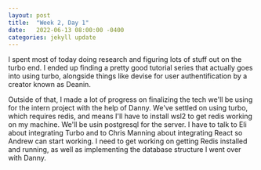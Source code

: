 ```yaml
---
layout: post
title:  "Week 2, Day 1"
date:   2022-06-13 08:00:00 -0400
categories: jekyll update
---
```


I spent most of today doing research and figuring lots of stuff out on the turbo end. I ended up finding a pretty good tutorial series that actually goes into using turbo, alongside things like devise for user authentification by a creator known as Deanin. 

Outside of that, I made a lot of progress on finalizing the tech we'll be using for the intern project with the help of Danny. We've settled on using turbo, which requires redis, and means I'll have to install wsl2 to get redis working on my machine. We'll be usin postgresql for the server. I have to talk to Eli about integrating Turbo and to Chris Manning about integrating React so Andrew can start working. I need to get working on getting Redis installed and running, as well as implementing the database structure I went over with Danny.